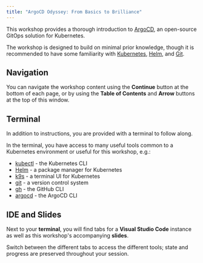 ```yaml
---
title: "ArgoCD Odyssey: From Basics to Brilliance"
---
```


This workshop provides a thorough introduction to [ArgoCD](https://argoproj.github.io/cd),
an open-source GitOps solution for Kubernetes.

The workshop is designed to build on minimal prior knowledge, though
it is recommended to have some familiarity with [Kubernetes](https://kubernetes.io),
[Helm](https://helm.sh), and [Git](https://git-scm.com).

## Navigation

You can navigate the workshop content using the **Continue** button at the
bottom of each page, or by using the **Table of Contents** and **Arrow**
buttons at the top of this window.

## Terminal

In addition to instructions, you are provided with a terminal to
follow along.

In the terminal, you have access to many useful tools common to a Kubernetes
environment or useful for this workshop, e.g.:

- [kubectl](https://kubernetes.io/de/docs/tasks/tools/install-kubectl/) - the Kubernetes CLI
- [Helm](https://helm.sh) - a package manager for Kubernetes
- [k9s](https://k9scli.io/) - a terminal UI for Kubernetes
- [git](https://git-scm.com/) - a version control system
- [gh](https://cli.github.com/) - the GitHub CLI
- [argocd](https://argo-cd.readthedocs.io/en/stable/user-guide/commands/argocd/#argocd) - the ArgoCD CLI

## IDE and Slides

Next to your **terminal**, you will find tabs for a **Visual Studio Code**
instance as well as this workshop's accompanying **slides**.

Switch between the different tabs to access the different tools;
state and progress are preserved throughout your session.
